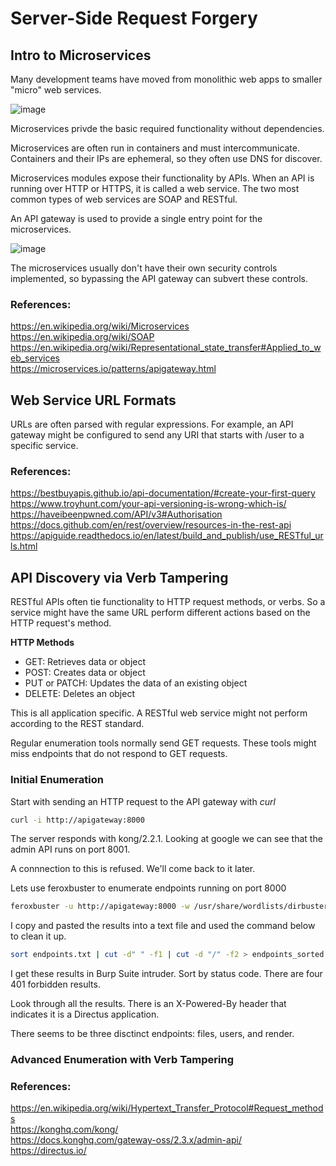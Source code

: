 # Server-Side Request Forgery 
## Intro to Microservices

Many development teams have moved from monolithic web apps to smaller "micro" web services.  

![image](https://user-images.githubusercontent.com/99839823/222589799-18527f6a-b236-4e2d-9654-bb79e8195965.png)

Microservices privde the basic required functionality without dependencies.  

Microservices are often run in containers and must intercommunicate. Containers and their IPs are ephemeral, so they often use DNS for discover. 

Microservices modules expose their functionality by APIs. When an API is running over HTTP or HTTPS, it is called a web service. The two most common types of web services are SOAP and RESTful.  

An API gateway is used to provide a single entry point for the microservices. 

![image](https://user-images.githubusercontent.com/99839823/222592086-d1a0cb1c-2842-4e40-9b0a-321496fbc23f.png)

The microservices usually don't have their own security controls implemented, so bypassing the API gateway can subvert these controls. 

### References: 
https://en.wikipedia.org/wiki/Microservices  
https://en.wikipedia.org/wiki/SOAP  
https://en.wikipedia.org/wiki/Representational_state_transfer#Applied_to_web_services  
https://microservices.io/patterns/apigateway.html  

## Web Service URL Formats

URLs are often parsed with regular expressions. For example, an API gateway might be configured to send any URI that starts with /user to a specific service. 
### References:
https://bestbuyapis.github.io/api-documentation/#create-your-first-query  
https://www.troyhunt.com/your-api-versioning-is-wrong-which-is/  
https://haveibeenpwned.com/API/v3#Authorisation  
https://docs.github.com/en/rest/overview/resources-in-the-rest-api  
https://apiguide.readthedocs.io/en/latest/build_and_publish/use_RESTful_urls.html  

## API Discovery via Verb Tampering   

RESTful APIs often tie functionality to HTTP request methods, or verbs. So a service might have the same URL perform different actions based on the HTTP request's method.

**HTTP Methods**  
- GET: Retrieves data or object
- POST: Creates data or object
- PUT or PATCH: Updates the data of an existing object
- DELETE: Deletes an object

This is all application specific. A RESTful web service might not perform according to the REST standard. 

Regular enumeration tools normally send GET requests. These tools might miss endpoints that do not respond to GET requests. 

### Initial Enumeration

Start with sending an HTTP request to the API gateway with *curl* 
```bash
curl -i http://apigateway:8000
```

The server responds with kong/2.2.1. Looking at google we can see that the admin API runs on port 8001.  

A connnection to this is refused. We'll come back to it later. 

Lets use feroxbuster to enumerate endpoints running on port 8000
```bash
feroxbuster -u http://apigateway:8000 -w /usr/share/wordlists/dirbuster/directory-list-1.0.txt
```

I copy and pasted the results into a text file and used the command below to clean it up.

```bash
sort endpoints.txt | cut -d" " -f1 | cut -d "/" -f2 > endpoints_sorted.txt
```

I get these results in Burp Suite intruder. Sort by status code. There are four 401 forbidden results. 

Look through all the results. There is an X-Powered-By header that indicates it is a Directus application. 

There seems to be three disctinct endpoints: files, users, and render.

### Advanced Enumeration with Verb Tampering

### References:
https://en.wikipedia.org/wiki/Hypertext_Transfer_Protocol#Request_methods  
https://konghq.com/kong/  
https://docs.konghq.com/gateway-oss/2.3.x/admin-api/  
https://directus.io/

